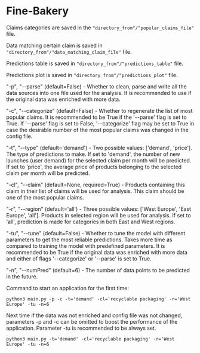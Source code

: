 # Fine-Bakery
 
Claims categories are saved in the `"directory_from"/"popular_claims_file"` file.

Data matching certain claim is saved in `"directory_from"/"data_matching_claim_file"` file.

Predictions table is saved in `"directory_from"/"predictions_table"` file.

Predictions plot is saved in `"directory_from"/"predictions_plot"` file.

"-p", "--parse" (default=False) - Whether to clean, parse and write all the data sources into one file used for the analysis. It is recommended to use if the original data was enriched with more data.

"-c", "--categorize" (default=False) - Whether to regenerate the list of most popular claims. It is recommended to be True if the '--parse' flag is set to True. If '--parse' flag is set to False, '--categorize' flag may be set to True in case the desirable number of the most popular claims was changed in the config file.

"-t", "--type" (default='demand') - Two possible values: ['demand', 'price']. The type of predictions to make. If set to 'demand', the number of new launches (user demand) for the selected claim per month will be predicted. If set to 'price', the average price of products belonging to the selected claim per month will be predicted. 

"-cl", "--claim" (default=None, required=True) - Products containing this claim in their list of claims will be used for analysis. This claim should be one of the most popular claims.

"-r", "--region" (default='all') - Three possible values: ['West Europe', 'East Europe', 'all']. Products in selected region will be used for analysis. If set to 'all', prediction is made for categories in both East and West regions.

"-tu", "--tune" (default=False) - Whether to tune the model with different parameters to get the most reliable predictions. Takes more time as compared to training the model with predefined parameters. It is recommended to be True if the original data was enriched with more data and either of flags '--categorize' or '--parse' is set to True.

"-n", "--numPred" (default=6) - The number of data points to be predicted in the future.


Command to start an application for the first time:

    python3 main.py -p -c -t='demand' -cl='recyclable packaging' -r='West Europe' -tu -n=6

Next time if the data was not enriched and config file was not changed, parameters -p and -c can be omitted to boost the performance of the application. Parameter -tu is recommended to be always set.

    python3 main.py -t='demand' -cl='recyclable packaging' -r='West Europe' -tu -n=6
